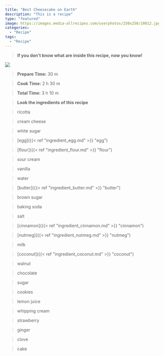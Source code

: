 ```yaml
---
title: "Best Cheesecake on Earth"
description: "This is a recipe"
type: "featured"
image: https://images.media-allrecipes.com/userphotos/250x250/10012.jpg
categories: 
  - "Recipe"
tags: 
  - "Recipe"
---
```



>**If you don't know what are inside this recipe, now you know!**

![](../images/Recipes-Banner.jpg)
> **Prepare Time:** 30 m


> **Cook Time:** 2 h 30 m


> **Total Time:** 3 h 10 m

> **Look the ingredients of this recipe**

> ricotta

> cream cheese

> white sugar

> [egg]({{< ref "ingredient_egg.md" >}} "egg")

> [flour]({{< ref "ingredient_flour.md" >}} "flour")

> sour cream

> vanilla

> water

> [butter]({{< ref "ingredient_butter.md" >}} "butter")

> brown sugar

> baking soda

> salt

> [cinnamon]({{< ref "ingredient_cinnamon.md" >}} "cinnamon")

> [nutmeg]({{< ref "ingredient_nutmeg.md" >}} "nutmeg")

> milk

> [coconut]({{< ref "ingredient_coconut.md" >}} "coconut")

> walnut

> chocolate

> sugar

> cookies

> lemon juice

> whipping cream

> strawberry

> ginger

> clove

> cake

